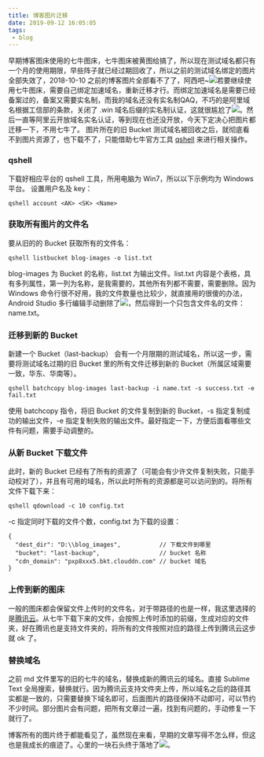 ```yaml
---
title: 博客图片迁移
date: 2019-09-12 16:05:05
tags:
 - blog
---
```

早期博客图床使用的七牛图床，七牛图床被黄图给搞了，所以现在测试域名都只有一个月的使用期限，早些阵子就已经过期回收了，所以之前的测试域名绑定的图片全部失效了，2018-10-10 之前的博客图片全部看不了了，阿西吧~![](https://images-1258496336.cos.ap-chengdu.myqcloud.com/mh118.gif)若要继续使用七牛图床，需要自己绑定加速域名，重新迁移才行。而绑定加速域名是需要已经备案过的，备案又需要实名制，而我的域名还没有实名制QAQ，不巧的是阿里域名根据工信部的条款，关闭了 .win 域名后缀的实名制认证，这就很尴尬了![](https://images-1258496336.cos.ap-chengdu.myqcloud.com/mh132.gif)。然后一直等阿里云开放域名实名认证，等到现在也还没开放，今天下定决心把图片都迁移一下，不用七牛了。
图片所在的旧 Bucket 测试域名被回收之后，就彻底看不到图片资源了，也下载不了，只能借助七牛官方工具 [qshell](https://github.com/qiniu/qshell) 来进行相关操作。

<!-- more -->

### qshell
下载好相应平台的 qshell 工具，所用电脑为 Win7，所以以下示例均为 Windows 平台。
设置用户名及 key：
```
qshell account <AK> <SK> <Name>
```

### 获取所有图片的文件名
要从旧的的 Bucket 获取所有的文件名：
```
qshell listbucket blog-images -o list.txt
```
blog-images 为 Bucket 的名称，list.txt 为输出文件。list.txt 内容是个表格，具有多列属性，第一列为名称，是我需要的，其他所有列都不需要，需要删除。因为 Windows 命令行很不好用，我的文件数量也比较少，就直接用的很傻的办法，Android Studio 多行编辑手动删除了![](https://images-1258496336.cos.ap-chengdu.myqcloud.com/mh124.gif)，然后得到一个只包含文件名的文件：name.txt。

### 迁移到新的 Bucket
新建一个 Bucket（last-backup） 会有一个月限期的测试域名，所以这一步，需要将测试域名过期的旧 Bucket 里的所有文件迁移到新的 Bucket（所属区域需要一致，华东、华南等）。
```
qshell batchcopy blog-images last-backup -i name.txt -s success.txt -e fail.txt
```
使用 batchcopy 指令，将旧 Bucket 的文件复制到新的 Bucket，-s 指定复制成功的输出文件，-e 指定复制失败的输出文件。最好指定一下，方便后面看哪些文件有问题，需要手动调整的。

### 从新 Bucket 下载文件
此时，新的 Bucket 已经有了所有的资源了（可能会有少许文件复制失败，只能手动校对了），并且有可用的域名，所以此时所有的资源都是可以访问到的。将所有文件下载下来：
```
qshell qdownload -c 10 config.txt
```
-c 指定同时下载的文件个数，config.txt 为下载的设置：
```
{
  "dest_dir": "D:\\blog_images",		   // 下载文件到哪里
  "bucket": "last-backup",				   // bucket 名称
  "cdn_domain": "pxp8xxx5.bkt.clouddn.com" // bucket 域名
}
```

### 上传到新的图床
一般的图床都会保留文件上传时的文件名，对于带路径的也是一样，我这里选择的是[腾讯云](https://console.cloud.tencent.com/cos5/bucket)。从七牛下载下来的文件，会按照上传时添加的前缀，生成对应的文件夹，好在腾讯也是支持文件夹的，将所有的文件按照对应的路径上传到腾讯云这步就 ok 了。

### 替换域名
之前 md 文件里写的旧的七牛的域名，替换成新的腾讯云的域名。直接 Sublime Text 全局搜索，替换就行。因为腾讯云支持文件夹上传，所以域名之后的路径其实都是一致的，只需要替换下域名即可，后面图片的路径保持不动即可，可以节约不少时间。部分图片会有问题，把所有文章过一遍，找到有问题的，手动修复一下就行了。

博客所有的图片终于都能看见了，虽然现在来看，早期的文章写得不怎么样，但这也是我成长的痕迹了。心里的一块石头终于落地了![](https://images-1258496336.cos.ap-chengdu.myqcloud.com/mh121.gif)。